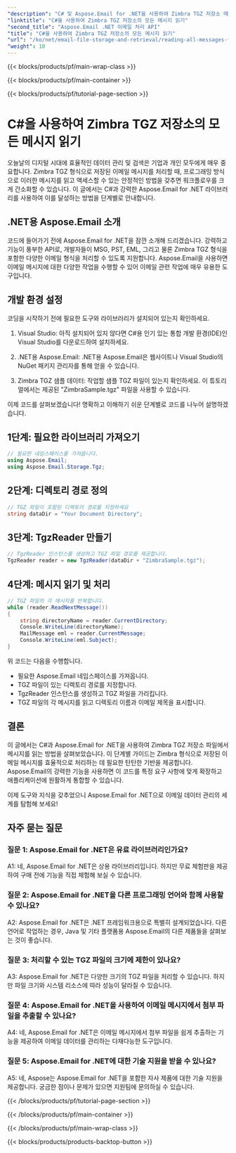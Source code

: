 ```yaml
---
"description": "C# 및 Aspose.Email for .NET을 사용하여 Zimbra TGZ 저장소 메시지를 읽는 방법을 알아보세요. 소스 코드가 포함된 단계별 가이드입니다."
"linktitle": "C#을 사용하여 Zimbra TGZ 저장소의 모든 메시지 읽기"
"second_title": "Aspose.Email .NET 이메일 처리 API"
"title": "C#을 사용하여 Zimbra TGZ 저장소의 모든 메시지 읽기"
"url": "/ko/net/email-file-storage-and-retrieval/reading-all-messages-from-zimbra-tgz-storage-with-csharp/"
"weight": 10
---
```


{{< blocks/products/pf/main-wrap-class >}}

{{< blocks/products/pf/main-container >}}

{{< blocks/products/pf/tutorial-page-section >}}

# C#을 사용하여 Zimbra TGZ 저장소의 모든 메시지 읽기


오늘날의 디지털 시대에 효율적인 데이터 관리 및 검색은 기업과 개인 모두에게 매우 중요합니다. Zimbra TGZ 형식으로 저장된 이메일 메시지를 처리할 때, 프로그래밍 방식으로 이러한 메시지를 읽고 액세스할 수 있는 안정적인 방법을 갖추면 워크플로우를 크게 간소화할 수 있습니다. 이 글에서는 C#과 강력한 Aspose.Email for .NET 라이브러리를 사용하여 이를 달성하는 방법을 단계별로 안내합니다.

## .NET용 Aspose.Email 소개

코드에 들어가기 전에 Aspose.Email for .NET을 잠깐 소개해 드리겠습니다. 강력하고 기능이 풍부한 API로, 개발자들이 MSG, PST, EML, 그리고 물론 Zimbra TGZ 형식을 포함한 다양한 이메일 형식을 처리할 수 있도록 지원합니다. Aspose.Email을 사용하면 이메일 메시지에 대한 다양한 작업을 수행할 수 있어 이메일 관련 작업에 매우 유용한 도구입니다.

## 개발 환경 설정

코딩을 시작하기 전에 필요한 도구와 라이브러리가 설치되어 있는지 확인하세요.

1. Visual Studio: 아직 설치되어 있지 않다면 C#용 인기 있는 통합 개발 환경(IDE)인 Visual Studio를 다운로드하여 설치하세요.

2. .NET용 Aspose.Email: .NET용 Aspose.Email은 웹사이트나 Visual Studio의 NuGet 패키지 관리자를 통해 얻을 수 있습니다.

3. Zimbra TGZ 샘플 데이터: 작업할 샘플 TGZ 파일이 있는지 확인하세요. 이 튜토리얼에서는 제공된 "ZimbraSample.tgz" 파일을 사용할 수 있습니다.

이제 코드를 살펴보겠습니다! 명확하고 이해하기 쉬운 단계별로 코드를 나누어 설명하겠습니다.

## 1단계: 필요한 라이브러리 가져오기

```csharp
// 필요한 네임스페이스를 가져옵니다.
using Aspose.Email;
using Aspose.Email.Storage.Tgz;
```

## 2단계: 디렉토리 경로 정의

```csharp
// TGZ 파일이 포함된 디렉토리 경로를 지정하세요
string dataDir = "Your Document Directory";
```

## 3단계: TgzReader 만들기

```csharp
// TgzReader 인스턴스를 생성하고 TGZ 파일 경로를 제공합니다.
TgzReader reader = new TgzReader(dataDir + "ZimbraSample.tgz");
```

## 4단계: 메시지 읽기 및 처리

```csharp
// TGZ 파일의 각 메시지를 반복합니다.
while (reader.ReadNextMessage())
{
    string directoryName = reader.CurrentDirectory;
    Console.WriteLine(directoryName);
    MailMessage eml = reader.CurrentMessage;
    Console.WriteLine(eml.Subject);
}
```

위 코드는 다음을 수행합니다.

- 필요한 Aspose.Email 네임스페이스를 가져옵니다.
- TGZ 파일이 있는 디렉토리 경로를 지정합니다.
- TgzReader 인스턴스를 생성하고 TGZ 파일을 가리킵니다.
- TGZ 파일의 각 메시지를 읽고 디렉토리 이름과 이메일 제목을 표시합니다.

## 결론

이 글에서는 C#과 Aspose.Email for .NET을 사용하여 Zimbra TGZ 저장소 파일에서 메시지를 읽는 방법을 살펴보았습니다. 이 단계별 가이드는 Zimbra 형식으로 저장된 이메일 메시지를 효율적으로 처리하는 데 필요한 탄탄한 기반을 제공합니다. Aspose.Email의 강력한 기능을 사용하면 이 코드를 특정 요구 사항에 맞게 확장하고 애플리케이션에 원활하게 통합할 수 있습니다.

이제 도구와 지식을 갖추었으니 Aspose.Email for .NET으로 이메일 데이터 관리의 세계를 탐험해 보세요!


## 자주 묻는 질문

### 질문 1: Aspose.Email for .NET은 유료 라이브러리인가요?

A1: 네, Aspose.Email for .NET은 상용 라이브러리입니다. 하지만 무료 체험판을 제공하여 구매 전에 기능을 직접 체험해 보실 수 있습니다.

### 질문 2: Aspose.Email for .NET을 다른 프로그래밍 언어와 함께 사용할 수 있나요?

A2: Aspose.Email for .NET은 .NET 프레임워크용으로 특별히 설계되었습니다. 다른 언어로 작업하는 경우, Java 및 기타 플랫폼용 Aspose.Email의 다른 제품들을 살펴보는 것이 좋습니다.

### 질문 3: 처리할 수 있는 TGZ 파일의 크기에 제한이 있나요?

A3: Aspose.Email for .NET은 다양한 크기의 TGZ 파일을 처리할 수 있습니다. 하지만 파일 크기와 시스템 리소스에 따라 성능이 달라질 수 있습니다.

### 질문 4: Aspose.Email for .NET을 사용하여 이메일 메시지에서 첨부 파일을 추출할 수 있나요?

A4: 네, Aspose.Email for .NET은 이메일 메시지에서 첨부 파일을 쉽게 추출하는 기능을 제공하여 이메일 데이터를 관리하는 다재다능한 도구입니다.

### 질문 5: Aspose.Email for .NET에 대한 기술 지원을 받을 수 있나요?

A5: 네, Aspose는 Aspose.Email for .NET을 포함한 자사 제품에 대한 기술 지원을 제공합니다. 궁금한 점이나 문제가 있으면 지원팀에 문의하실 수 있습니다.


{{< /blocks/products/pf/tutorial-page-section >}}

{{< /blocks/products/pf/main-container >}}

{{< /blocks/products/pf/main-wrap-class >}}

{{< blocks/products/products-backtop-button >}}